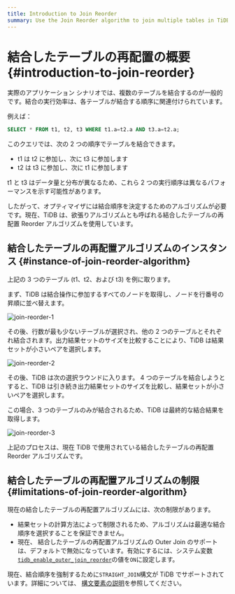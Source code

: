 ```yaml
---
title: Introduction to Join Reorder
summary: Use the Join Reorder algorithm to join multiple tables in TiDB.
---
```


# 結合したテーブルの再配置の概要 {#introduction-to-join-reorder}

実際のアプリケーション シナリオでは、複数のテーブルを結合するのが一般的です。結合の実行効率は、各テーブルが結合する順序に関連付けられています。

例えば：


```sql
SELECT * FROM t1, t2, t3 WHERE t1.a=t2.a AND t3.a=t2.a;
```

このクエリでは、次の 2 つの順序でテーブルを結合できます。

-   t1 は t2 に参加し、次に t3 に参加します
-   t2 は t3 に参加し、次に t1 に参加します

t1 と t3 はデータ量と分布が異なるため、これら 2 つの実行順序は異なるパフォーマンスを示す可能性があります。

したがって、オプティマイザには結合順序を決定するためのアルゴリズムが必要です。現在、TiDB は、欲張りアルゴリズムとも呼ばれる結合したテーブルの再配置 Reorder アルゴリズムを使用しています。

## 結合したテーブルの再配置アルゴリズムのインスタンス {#instance-of-join-reorder-algorithm}

上記の 3 つのテーブル (t1、t2、および t3) を例に取ります。

まず、TiDB は結合操作に参加するすべてのノードを取得し、ノードを行番号の昇順に並べ替えます。

![join-reorder-1](https://docs-download.pingcap.com/media/images/docs/join-reorder-1.png)

その後、行数が最も少ないテーブルが選択され、他の 2 つのテーブルとそれぞれ結合されます。出力結果セットのサイズを比較することにより、TiDB は結果セットが小さいペアを選択します。

![join-reorder-2](https://docs-download.pingcap.com/media/images/docs/join-reorder-2.png)

その後、TiDB は次の選択ラウンドに入ります。 4 つのテーブルを結合しようとすると、TiDB は引き続き出力結果セットのサイズを比較し、結果セットが小さいペアを選択します。

この場合、3 つのテーブルのみが結合されるため、TiDB は最終的な結合結果を取得します。

![join-reorder-3](https://docs-download.pingcap.com/media/images/docs/join-reorder-3.png)

上記のプロセスは、現在 TiDB で使用されている結合したテーブルの再配置 Reorder アルゴリズムです。

## 結合したテーブルの再配置アルゴリズムの制限 {#limitations-of-join-reorder-algorithm}

現在の結合したテーブルの再配置アルゴリズムには、次の制限があります。

-   結果セットの計算方法によって制限されるため、アルゴリズムは最適な結合順序を選択することを保証できません。
-   現在、 結合したテーブルの再配置アルゴリズムの Outer Join のサポートは、デフォルトで無効になっています。有効にするには、システム変数[`tidb_enable_outer_join_reorder`](/system-variables.md#tidb_enable_outer_join_reorder-new-in-v610)の値を`ON`に設定します。

現在、結合順序を強制するために`STRAIGHT_JOIN`構文が TiDB でサポートされています。詳細については、 [構文要素の説明](/sql-statements/sql-statement-select.md#description-of-the-syntax-elements)を参照してください。
